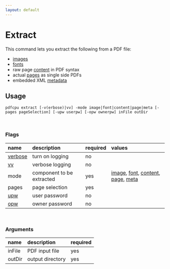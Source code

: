```yaml
---
layout: default
---
```


# Extract

This command lets you extract the following from a PDF file:

* [images](extract_images.md)
* [fonts](extract_fonts.md)
* raw page [content](extract_content.md) in PDF syntax
* actual [pages](extract_pages.md) as single side PDFs
* embedded XML [metadata](extract_metadata.md)

## Usage

```
pdfcpu extract [-v(erbose)|vv] -mode image|font|content|page|meta [-pages pageSelection] [-upw userpw] [-opw ownerpw] inFile outDir
````

<br>

### Flags

| name                             | description               | required   | values
|:---------------------------------|:--------------------------|:-----------|:-
| [verbose](../getting_started.md) | turn on logging           | no
| [vv](../getting_started.md)      | verbose logging           | no
| mode                             | component to be extracted | yes | [image](extract_images.md), [font](extract_fonts.md), [content](extract_content.md), [page](extract_pages.md), [meta](extract_metadata.md)
| pages                            | page selection            | yes
| [upw](../getting_started.md)     | user password             | no
| [opw](../getting_started.md)     | owner password            | no

<br>

### Arguments

| name   | description      | required
|:-------|:-----------------|:--------
| inFile | PDF input file   | yes
| outDir | output directory | yes
